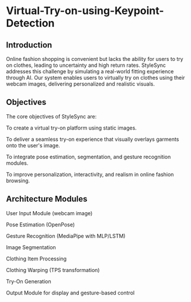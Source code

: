 # Virtual-Try-on-using-Keypoint-Detection

## Introduction
Online fashion shopping is convenient but lacks the ability for users to try on clothes, leading to uncertainty and high return rates. StyleSync addresses this challenge by simulating a real-world fitting experience through AI. Our system enables users to virtually try on clothes using their webcam images, delivering personalized and realistic visuals.


## Objectives
The core objectives of StyleSync are:

To create a virtual try-on platform using static images.

To deliver a seamless try-on experience that visually overlays garments onto the user's image.

To integrate pose estimation, segmentation, and gesture recognition modules.

To improve personalization, interactivity, and realism in online fashion browsing.


## Architecture Modules

User Input Module (webcam image)

Pose Estimation (OpenPose)

Gesture Recognition (MediaPipe with MLP/LSTM)

Image Segmentation

Clothing Item Processing

Clothing Warping (TPS transformation)

Try-On Generation

Output Module for display and gesture-based control


